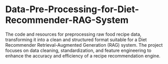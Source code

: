# Data-Pre-Processing-for-Diet-Recommender-RAG-System
The code and resources for preprocessing raw food recipe data, transforming it into a clean and structured format suitable for a Diet Recommender Retrieval-Augmented Generation (RAG) system. The project focuses on data cleaning, standardization, and feature engineering to enhance the accuracy and efficiency of a recipe recommendation engine.
